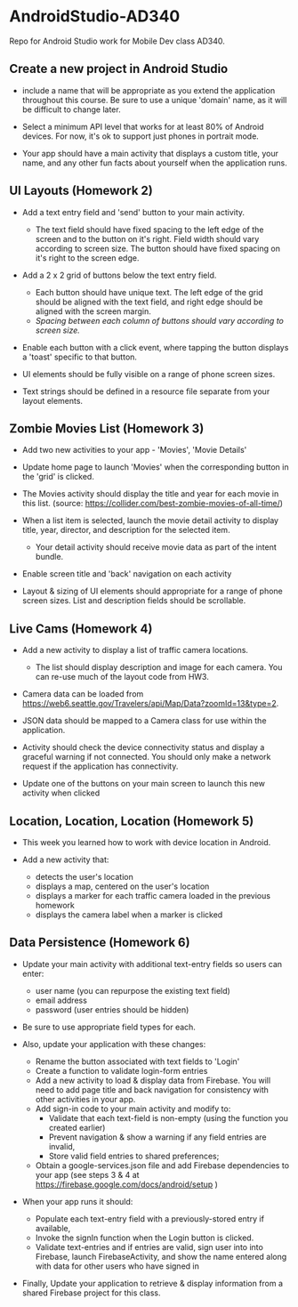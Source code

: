 # AndroidStudio-AD340
Repo for Android Studio work for Mobile Dev class AD340.

## Create a new project in Android Studio
 - include a name that will be appropriate as you extend the application throughout this course.
 Be sure to use a unique 'domain' name, as it will be difficult to change later.

 - Select a minimum API level that works for at least 80% of Android devices. For now, it's ok to support just phones in portrait mode.

 - Your app should have a main activity that displays a custom title, your name, and any other fun facts about yourself when the application runs.


## UI Layouts (Homework 2)
 - Add a text entry field and 'send' button to your main activity.
   - The text field should have fixed spacing to the left edge of the screen and to the button on it's right. Field width should vary according to screen size. The button should have fixed spacing on it's right to the screen edge.

 - Add a 2 x 2 grid of buttons below the text entry field.
   - Each button should have unique text. The left edge of the grid should be aligned with the text field, and right edge should be aligned with the screen margin.
   - *Spacing between each column of buttons should vary according to screen size.*

 - Enable each button with a click event, where tapping the button displays a 'toast' specific to that button. 

 - UI elements should be fully visible on a range of phone screen sizes.

 - Text strings should be defined in a resource file separate from your layout elements.

## Zombie Movies List (Homework 3)
- Add two new activities to your app - 'Movies', 'Movie Details'

- Update home page to launch 'Movies' when the corresponding button in the 'grid' is clicked.

- The Movies activity should display the title and year for each movie in this list. (source: https://collider.com/best-zombie-movies-of-all-time/)

- When a list item is selected, launch the movie detail activity to display  title, year, director, and description for the selected item.
  - Your detail activity should receive movie data as part of the intent bundle.

- Enable screen title and 'back' navigation on each activity

- Layout & sizing of UI elements should appropriate for a range of phone screen sizes. List and description fields should be scrollable.

## Live Cams (Homework 4)
 - Add a new activity to display a list of traffic camera locations.
   - The list should display description and image for each camera. You can re-use much of the layout code from HW3.

 - Camera data can be loaded from https://web6.seattle.gov/Travelers/api/Map/Data?zoomId=13&type=2. 

 - JSON data should be mapped to a Camera class for use within the application.

 - Activity should check the device connectivity status and display a graceful warning if not connected. You should only make a network request if the application has connectivity.
 - Update one of the buttons on your main screen to launch this new activity when clicked

## Location, Location, Location (Homework 5)
- This week you learned how to work with device location in Android.

 - Add a new activity that:
   - detects the user's location
   - displays a map, centered on the user's location
   - displays a marker for each traffic camera loaded in the previous homework
   - displays the camera label when a marker is clicked


## Data Persistence (Homework 6)
- Update your main activity with additional text-entry fields so users can enter:
  - user name (you can repurpose the existing text field)
  - email address
  - password (user entries should be hidden)
- Be sure to use appropriate field types for each.

- Also, update your application with these changes:
  - Rename the button associated with text fields to 'Login'
  - Create a function to validate login-form entries
  - Add a new activity to load & display data from Firebase. You will need to add page title and back navigation for consistency with other activities in your app.
  - Add sign-in code to your main activity and modify to:
    - Validate that each text-field is non-empty (using the function you created earlier)
    - Prevent navigation & show a warning if any field entries are invalid,
    - Store valid field entries to shared preferences;
  - Obtain a google-services.json file and add Firebase dependencies to your app (see steps 3 & 4 at https://firebase.google.com/docs/android/setup )

- When your app runs it should:
  - Populate each text-entry field with a previously-stored entry if available,
  - Invoke the signIn function when the Login button is clicked. 
  - Validate text-entries and if entries are valid, sign user into into Firebase, launch FirebaseActivity, and show the name entered along with data for other users who have signed in

- Finally, Update your application to retrieve & display information from a shared Firebase project for this class. 

